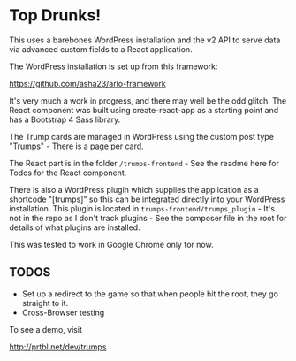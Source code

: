 # Top Drunks!

This uses a barebones WordPress installation and the v2 API to serve data via advanced custom fields to a React application.

The WordPress installation is set up from this framework:

https://github.com/asha23/arlo-framework

It's very much a work in progress, and there may well be the odd glitch. The React component was built using create-react-app as a starting point and has a Bootstrap 4 Sass library.

The Trump cards are managed in WordPress using the custom post type "Trumps" - There is a page per card.

The React part is in the folder ```/trumps-frontend``` - See the readme here for Todos for the React component.

There is also a WordPress plugin which supplies the application as a shortcode "[trumps]" so this can be integrated directly into your WordPress installation. This plugin is located in ```trumps-frontend/trumps_plugin``` - It's not in the repo as I don't track plugins - See the composer file in the root for details of what plugins are installed.

This was tested to work in Google Chrome only for now.

## TODOS

* Set up a redirect to the game so that when people hit the root, they go straight to it.
* Cross-Browser testing

To see a demo, visit

http://prtbl.net/dev/trumps
